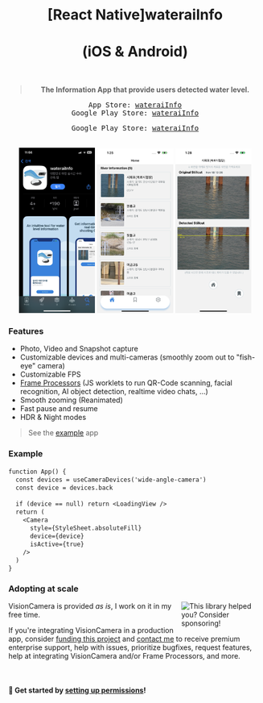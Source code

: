<h1 align="center">[React Native]wateraiInfo</h1>
<h1 align="center">(iOS & Android)</h1>

<div align="center">
  <br />
  <blockquote><b>The Information App that provide users detected water level.</b></blockquote>
  <pre align="center">App Store: <a href="https://apps.apple.com/kr/app/wateraiinfo/id6444245568">wateraiInfo</a><br/>Google Play Store: <a href="https://play.google.com/store/apps/details?id=com.wateraiinfo">wateraiInfo</a></pre>
  <pre align="center">Google Play Store: <a href="https://play.google.com/store/apps/details?id=com.wateraiinfo">wateraiInfo</a><br/></pre>
</div>

<br/>

<div align="center">
  <img src="READMEimg/appstore.png" width="30%" height="50%">
  <img src="READMEimg/homescreen.PNG" width="30%" height="50%">
  <img src="READMEimg/detailscreen.png" width="30%" height="50%">
  <br />
</div>

### Features

* Photo, Video and Snapshot capture
* Customizable devices and multi-cameras (smoothly zoom out to "fish-eye" camera)
* Customizable FPS
* [Frame Processors](https://mrousavy.github.io/react-native-vision-camera/docs/guides/frame-processors) (JS worklets to run QR-Code scanning, facial recognition, AI object detection, realtime video chats, ...)
* Smooth zooming (Reanimated)
* Fast pause and resume
* HDR & Night modes

> See the [example](./example/) app

### Example

```tsx
function App() {
  const devices = useCameraDevices('wide-angle-camera')
  const device = devices.back

  if (device == null) return <LoadingView />
  return (
    <Camera
      style={StyleSheet.absoluteFill}
      device={device}
      isActive={true}
    />
  )
}
```

### Adopting at scale

<a href="https://github.com/sponsors/mrousavy">
  <img align="right" width="160" alt="This library helped you? Consider sponsoring!" src=".github/funding-octocat.svg">
</a>

VisionCamera is provided _as is_, I work on it in my free time.

If you're integrating VisionCamera in a production app, consider [funding this project](https://github.com/sponsors/mrousavy) and <a href="mailto:me@mrousavy.com?subject=Adopting VisionCamera at scale">contact me</a> to receive premium enterprise support, help with issues, prioritize bugfixes, request features, help at integrating VisionCamera and/or Frame Processors, and more.

<br />

#### 🚀 Get started by [setting up permissions](https://mrousavy.github.io/react-native-vision-camera/docs/guides/)!
